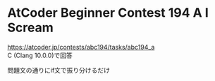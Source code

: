 # AtCoder Beginner Contest 194 A I Scream  
https://atcoder.jp/contests/abc194/tasks/abc194_a  
C (Clang 10.0.0)で回答  

問題文の通りにif文で振り分けるだけ
